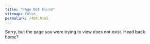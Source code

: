 ```yaml
---
title: "Page Not Found"
sitemap: false
permalink: /404.html
---
```


Sorry, but the page you were trying to view does not exist. Head back <a href="draguilara.github.io"> home</a>?
